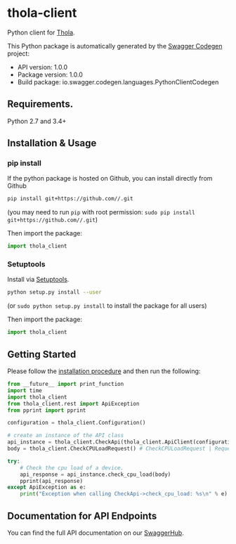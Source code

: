 # thola-client
Python client for [Thola](https://github.com/inexio/thola).

This Python package is automatically generated by the [Swagger Codegen](https://github.com/swagger-api/swagger-codegen) project:

- API version: 1.0.0
- Package version: 1.0.0
- Build package: io.swagger.codegen.languages.PythonClientCodegen

## Requirements.

Python 2.7 and 3.4+

## Installation & Usage
### pip install

If the python package is hosted on Github, you can install directly from Github

```sh
pip install git+https://github.com//.git
```
(you may need to run `pip` with root permission: `sudo pip install git+https://github.com//.git`)

Then import the package:

```python
import thola_client 
```

### Setuptools

Install via [Setuptools](http://pypi.python.org/pypi/setuptools).

```sh
python setup.py install --user
```
(or `sudo python setup.py install` to install the package for all users)

Then import the package:

```python
import thola_client
```

## Getting Started

Please follow the [installation procedure](#installation--usage) and then run the following:

```python
from __future__ import print_function
import time
import thola_client
from thola_client.rest import ApiException
from pprint import pprint

configuration = thola_client.Configuration()

# create an instance of the API class
api_instance = thola_client.CheckApi(thola_client.ApiClient(configuration))
body = thola_client.CheckCPULoadRequest() # CheckCPULoadRequest | Request to process.

try:
    # Check the cpu load of a device.
    api_response = api_instance.check_cpu_load(body)
    pprint(api_response)
except ApiException as e:
    print("Exception when calling CheckApi->check_cpu_load: %s\n" % e)

```

## Documentation for API Endpoints

You can find the full API documentation on our [SwaggerHub](https://app.swaggerhub.com/apis-docs/thola/thola/1.0.0).
